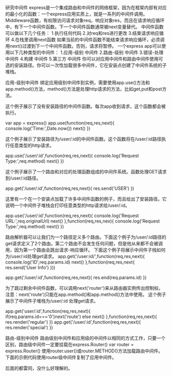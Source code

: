 研究中间件
express是一个集成路由和中间件的网络框架，因为在框架内部有对应的最小化的函数：一个express应用实质上，就是一系列的中间件调用。
Middleware函数，有权限访问请求对象req，响应对象res，而且在请求响应循环中，有下一个中间件函数。下一个中间件函数通常被next变量替代。
中间件函数可以做以下几个任务：
    1.执行任何代码
    2.对req和res进行更改
    3.结束请求响应循环
    4.在栈里调用next函数
如果当前的中间件函数不能结束请求响应循环，必须调用next()过渡到下一个中间件函数。否则，请求将暂停。
一个express app可以使用以下几种类型的中间件：
    1.应用-级别 中间件
    2.路由-级别 中间件
    3.错误-处理 中间件
    4.构建 中间件
    5.第三方 中间件
你可以对应用中间件和路由中间件使用可选的安装路径。你可以一次性加载很多中间件，它在安装点创建了中间件系统的子堆栈。

应用-级别中间件
绑定应用级别中间件到实例，需要使用app.use()方法和app.method()方法，method()方法是处理http请求的方法，比如get,put和post方法。

这个例子展示了没有安装路径的中间件函数。每次app收到请求，这个函数都会被执行。

var app = express()
app.use(function(req,res,next){
    console.log('Time:',Date.now())
    next()
})

这个例子展示了安装路径为/user/:id的中间件函数。这个函数将在/user/:id路径执行任意类型的http请求。

app.use('/user/:id',function(req,res,next){
    console.log('Request Type:',req.method)
    next()
})

这个例子展示了一个路由和对应的处理函数组成的中间件系统。函数处理GET请求到/user/:id路径。

app.get('/user/:id',function(req,res,next){
    res.send('USER')
})

这里有一个在一个安装点加载了许多中间件函数的例子，而且给出了安装路径。它说明一个中间件子堆栈会打印任意类型的http请求给/user/:id。

app.use('/user/:id',function(req,res,next){
    console.log('Request URL:',req.originalUrl)
    next()
},function(req,res,nex){
    console.log('Request Type:',req.method)
    next()
})

路由解析器可以让我们为一个路径定义多个路由。下面这个例子为/user/:id路径的get请求定义了2个路由。第二个路由不会发生任何问题，但是他从来都不会被调用，因为第一个路由会跳出请求-响应循环。
下面这个例子将展示中间件子栈如何为/user/:id处理get请求。
app.get('/user:id/',function(req,res,next){
    console.log('ID',req.params.id)
    next()
},function(req,res,next{
    res.send('User Info')
}))

app.get('/user/:id',function(req,res,next){
    res.end(req.params.id)
})

为了跳过剩余中间件函数，可以调用next('router')来从路由器实例传出控制权。注意：next('route')只能在app.method()和app.method()方法中使用。
这个例子展示了中间件子堆栈为/user/:id 处理get请求。

app.get('user/:id',function(req,res,next){
    if(req.params.id==='0')next('route')
    else next()
},function(req,res,next){
    res.render('regular')
})
app.get('/user/:id',function(req,res,next){
    res.render('special')
})

路由-级别中间件
路由级别中间件和应用级的中间件以相同的方式工作，只要一个区别，路由级中间件一定要挂载在express.Router()
var router = express.Router()
使用router.user()或router.METHOD()方法加载路由中间件。下面的示例代码使用router级中间件复制了应用中间件。

后面的都雷同，没什么好理解的。
